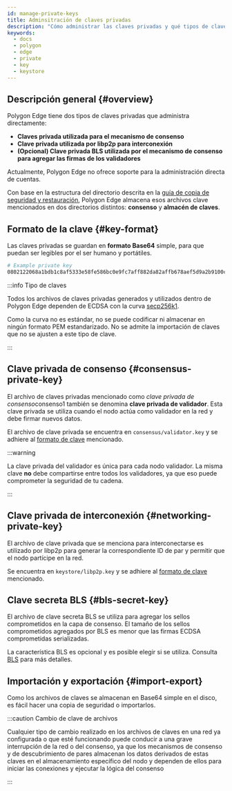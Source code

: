 ```yaml
---
id: manage-private-keys
title: Adminsitración de claves privadas
description: "Cómo administrar las claves privadas y qué tipos de claves existen"
keywords:
  - docs
  - polygon
  - edge
  - private
  - key
  - keystore
---
```


## Descripción general {#overview}

Polygon Edge tiene dos tipos de claves privadas que administra directamente:

* **Claves privada utilizada para el mecanismo de consenso**
* **Clave privada utilizada por libp2p para interconexión**
* **(Opcional) Clave privada BLS utilizada por el mecanismo de consenso para agregar las firmas de los validadores**

Actualmente, Polygon Edge no ofrece soporte para la administración directa de cuentas.

Con base en la estructura del directorio descrita en la [guía de copia de seguridad y restauración](/docs/edge/working-with-node/backup-restore), Polygon Edge almacena esos archivos clave mencionados en dos directorios distintos: **consenso** y **almacén de claves**.

## Formato de la clave {#key-format}

Las claves privadas se guardan en **formato Base64** simple, para que puedan ser legibles por el ser humano y portátiles.

```bash
# Example private key
0802122068a1bdb1c8af5333e58fe586bc0e9fc7aff882da82affb678aef5d9a2b9100c0
```

:::info Tipo de claves

Todos los archivos de claves privadas generados y utilizados dentro de Polygon Edge dependen de ECDSA con la curva [secp256k1](https://en.bitcoin.it/wiki/Secp256k1).

Como la curva no es estándar, no se puede codificar ni almacenar en ningún formato PEM estandarizado.
No se admite la importación de claves que no se ajusten a este tipo de clave.

:::
## Clave privada de consenso {#consensus-private-key}

El archivo de claves privadas mencionado como *clave privada de consenso*consenso1 también se denomina **clave privada de validador**.
Esta clave privada se utiliza cuando el nodo actúa como validador en la red y debe firmar nuevos datos.

El archivo de clave privada se encuentra en `consensus/validator.key` y se adhiere al [formato de clave](/docs/edge/configuration/manage-private-keys#key-format) mencionado.

:::warning

La clave privada del validador es única para cada nodo validador. La misma clave <b>no</b> debe compartirse entre todos los validadores, ya que eso puede comprometer la seguridad de tu cadena.

:::

## Clave privada de interconexión {#networking-private-key}

El archivo de clave privada que se menciona para interconectarse es utilizado por libp2p para generar la correspondiente ID de par y permitir que el nodo partícipe en la red.

Se encuentra en `keystore/libp2p.key` y se adhiere al [formato de clave](/docs/edge/configuration/manage-private-keys#key-format) mencionado.

## Clave secreta BLS {#bls-secret-key}

El archivo de clave secreta BLS se utiliza para agregar los sellos comprometidos en la capa de consenso. El tamaño de los sellos comprometidos agregados por BLS es menor que las firmas ECDSA comprometidas serializadas.

La característica BLS es opcional y es posible elegir si se utiliza. Consulta [BLS](/docs/edge/consensus/bls) para más detalles.

## Importación y exportación {#import-export}

Como los archivos de claves se almacenan en Base64 simple en el disco, es fácil hacer una copia de seguridad o importarlos.

:::caution Cambio de clave de archivos

Cualquier tipo de cambio realizado en los archivos de claves en una red ya configurada o que esté funcionando puede conducir a una grave interrupción de la red o del consenso,
ya que los mecanismos de consenso y de descubrimiento de pares almacenan los datos derivados de estas claves en el almacenamiento específico del nodo y dependen de ellos para
iniciar las conexiones y ejecutar la lógica del consenso

:::